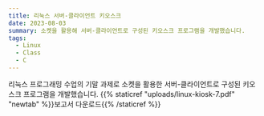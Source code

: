```yaml
---
title: 리눅스 서버-클라이언트 키오스크
date: 2023-08-03
summary: 소켓을 활용해 서버-클라이언트로 구성된 키오스크 프로그램을 개발했습니다.
tags:
  - Linux
  - Class
  - C
---
```

리눅스 프로그래밍 수업의 기말 과제로 소켓을 활용한 서버-클라이언트로 구성된 키오스크 프로그램을 개발했습니다.
{{% staticref "uploads/linux-kiosk-7.pdf" "newtab" %}}보고서 다운로드{{% /staticref %}}
<!-- more -->